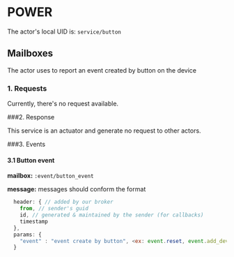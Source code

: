 POWER
======


The actor's local UID is: `service/button`

## Mailboxes
The actor uses to report an event created by button on the device

### 1. Requests

Currently, there's no request available.

###2. Response

This service is an actuator and generate no request to other actors.

###3. Events

#### 3.1 Button event

**mailbox:** `:event/button_event`

**message:** messages should conform the format
```js
  header: { // added by our broker
    from, // sender's guid
    id, // generated & maintained by the sender (for callbacks)
    timestamp
  },
  params: {
    "event" : "event create by button", <ex: event.reset, event.add_device>
  }  
```
